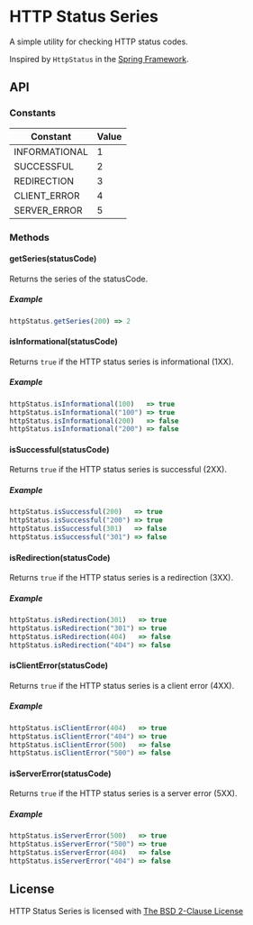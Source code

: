 HTTP Status Series
==================
A simple utility for checking HTTP status codes.

Inspired by `HttpStatus` in the [Spring Framework](https://spring.io/).

API
---

### Constants

| Constant      | Value |
|---------------|-------|
| INFORMATIONAL |   1   |
| SUCCESSFUL    |   2   |
| REDIRECTION   |   3   |
| CLIENT_ERROR  |   4   |
| SERVER_ERROR  |   5   |

### Methods

#### getSeries(statusCode)
Returns the series of the statusCode.

##### Example
```js
httpStatus.getSeries(200) => 2
```

#### isInformational(statusCode)
Returns `true` if the HTTP status series is informational (1XX).

##### Example
```js
httpStatus.isInformational(100)   => true
httpStatus.isInformational("100") => true
httpStatus.isInformational(200)   => false
httpStatus.isInformational("200") => false
```

#### isSuccessful(statusCode)
Returns `true` if the HTTP status series is successful (2XX).

##### Example
```js
httpStatus.isSuccessful(200)   => true
httpStatus.isSuccessful("200") => true
httpStatus.isSuccessful(301)   => false
httpStatus.isSuccessful("301") => false
```

#### isRedirection(statusCode)
Returns `true` if the HTTP status series is a redirection (3XX).

##### Example
```js
httpStatus.isRedirection(301)   => true
httpStatus.isRedirection("301") => true
httpStatus.isRedirection(404)   => false
httpStatus.isRedirection("404") => false
```

#### isClientError(statusCode)
Returns `true` if the HTTP status series is a client error (4XX).

##### Example
```js
httpStatus.isClientError(404)   => true
httpStatus.isClientError("404") => true
httpStatus.isClientError(500)   => false
httpStatus.isClientError("500") => false
```

#### isServerError(statusCode)
Returns `true` if the HTTP status series is a server error (5XX).

##### Example
```js
httpStatus.isServerError(500)   => true
httpStatus.isServerError("500") => true
httpStatus.isServerError(404)   => false
httpStatus.isServerError("404") => false
```

License
-------

HTTP Status Series is licensed with [The BSD 2-Clause License](LICENSE.md)
